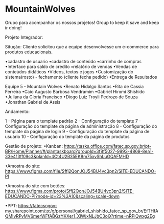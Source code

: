 # MountainWolves
Grupo para acompanhar os nossos projetos! Group to keep it save and keep ir doing! 

Projeto Integrador:

Situção: Cliente solicitou que a equipe desenvolvesse um e-commerce para produtos educacionais.

•cadastro de usuario
•cadastro de conteúdo
•carrinho de compras
•Interface para saldo de credito
•relatório de vendas
•Vendas de conteúdos didáticos
•Videos, textos e jogos
•Customização do sistema(rosto) - fechamento (cliente fecha pedido)
•Entrega de Resultados

Equipe 5 - Mountain Wolves
•Renato Hidalgo Santos
•Rita de Cassia Ferreira
•Caio Augusto Barbosa Vendramim
•Gabriel Hiromi Shishido
•Juliana da Gloria Francisco
•Diogo Luiz Troyli Pedrozo de Souza
•Jonathan Gabriel de Assis

Andamento:

1 - Página para o template padrão
2 - Configuração do template
7 - Configuração do template da página de administração
8 - Configuração do template da página de login
9 - Configuração do template da página de usuário
10 - Configuração do template da página de produtos

Gestão de projeto:
•Kanban: https://tasks.office.com/fatec.sp.gov.br/pt-BR/Home/Planner/#/plantaskboard?groupId=3f8f5027-9993-4869-8ea1-33e413ff09c3&planId=4Ct4U2B35EK8m75xvShLuGQAFMHD

•Amostra do site: https://www.figma.com/file/Sffj2QonJOJ54BU4vc3pn2/SITE-EDUCANDO-PI

•Amostra do site com botões: https://www.figma.com/proto/Sffj2QonJOJ54BU4vc3pn2/SITE-EDUCANDO-PI?node-id=23%3A10&scaling=scale-down

•PPT: https://fatecspgov-my.sharepoint.com/:p:/g/personal/gabriel_shishido_fatec_sp_gov_br/EfTHfAQMIvRPvMV6merWFfABGzYKXer1_XlWjxNLJbC3oQ?rtime=nRPlQwxg2Eg
